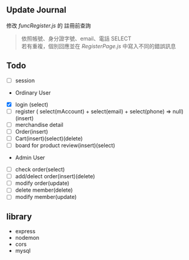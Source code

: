 ## Update Journal
修改 *funcRegister.js* 的 註冊前查詢
>依照帳號、身分證字號、email、電話 SELECT<br/>若有重複，個別回應並在 *RegisterPage.js* 中寫入不同的錯誤訊息

## Todo

- [ ] session

* Ordinary User
- [x] login (select)
- [ ] register ( select(mAccount)
                + select(email)
                + select(phone) => null)(insert)
- [ ] merchandise detail
- [ ] Order(insert)
- [ ] Cart(insert)(select)(delete)
- [ ] board for product review(insert)(select)

* Admin User
- [ ] check order(select)
- [ ] add/delect order(insert)(delete)
- [ ] modify order(update)
- [ ] delete member(delete)
- [ ] modify member(update)

## library
* express
* nodemon
* cors
* mysql